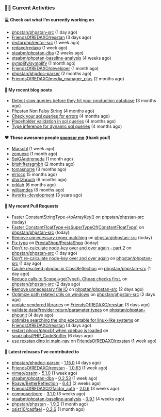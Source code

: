 ### 👨‍💻 Current Activities


#### 💻 Check out what I'm currently working on

- [phpstan/phpstan-src](https://github.com/phpstan/phpstan-src) (1 day ago)
- [FriendsOfREDAXO/rexstan](https://github.com/FriendsOfREDAXO/rexstan) (3 days ago)
- [rectorphp/rector-src](https://github.com/rectorphp/rector-src) (1 week ago)
- [redaxo/redaxo](https://github.com/redaxo/redaxo) (1 week ago)
- [staabm/phpstan-dba](https://github.com/staabm/phpstan-dba) (2 weeks ago)
- [staabm/phpstan-baseline-analysis](https://github.com/staabm/phpstan-baseline-analysis) (4 weeks ago)
- [symplify/symplify](https://github.com/symplify/symplify) (1 month ago)
- [FriendsOfREDAXO/developer](https://github.com/FriendsOfREDAXO/developer) (1 month ago)
- [phpstan/phpdoc-parser](https://github.com/phpstan/phpdoc-parser) (2 months ago)
- [FriendsOfREDAXO/media_manager_plus](https://github.com/FriendsOfREDAXO/media_manager_plus) (2 months ago)


#### 📜 My recent blog posts

- [Detect slow queries before they hit your production database](https://staabm.github.io/2022/08/16/phpstan-dba-query-plan-analysis.html) (3 months ago)
- [Phpstan Non Falsy String](https://staabm.github.io/2022/08/11/phpstan-non-falsy-string.html) (4 months ago)
- [Check your sql queries for errors](https://staabm.github.io/2022/08/05/phpstan-dba-syntax-error-detection.html) (4 months ago)
- [Placeholder validation in sql queries](https://staabm.github.io/2022/07/30/phpstan-dba-placeholder-validation.html) (4 months ago)
- [Type inference for dynamic sql queries](https://staabm.github.io/2022/07/23/phpstan-dba-inference-placeholder.html) (4 months ago)


#### ❤️ These awesome people [sponsor me](https://github.com/sponsors/staabm) (thank you!)

- [Marschl](https://github.com/Marschl) (1 week ago)
- [zonuexe](https://github.com/zonuexe) (1 month ago)
- [SpiGAndromeda](https://github.com/SpiGAndromeda) (1 month ago)
- [bitshiftersgmbh](https://github.com/bitshiftersgmbh) (2 months ago)
- [tomasnorre](https://github.com/tomasnorre) (3 months ago)
- [elricco](https://github.com/elricco) (5 months ago)
- [dhirtzbruch](https://github.com/dhirtzbruch) (6 months ago)
- [orklah](https://github.com/orklah) (6 months ago)
- [williamdes](https://github.com/williamdes) (6 months ago)
- [itworks-development](https://github.com/itworks-development) (3 years ago)


#### 🔨 My recent Pull Requests

- [Faster ConstantStringType-&gt;toArrayKey()](https://github.com/phpstan/phpstan-src/pull/2081) on [phpstan/phpstan-src](https://github.com/phpstan/phpstan-src) (today)
- [Faster ConstantFloatType-&gt;isSuperTypeOf(ConstantFloatType)](https://github.com/phpstan/phpstan-src/pull/2080) on [phpstan/phpstan-src](https://github.com/phpstan/phpstan-src) (today)
- [Remove unnecessary regex matching](https://github.com/phpstan/phpstan-src/pull/2079) on [phpstan/phpstan-src](https://github.com/phpstan/phpstan-src) (today)
- [Fix typo](https://github.com/PrestaShop/PrestaShop/pull/30549) on [PrestaShop/PrestaShop](https://github.com/PrestaShop/PrestaShop) (today)
- [Don&#39;t re-calculate node-key over and over again - part 2](https://github.com/phpstan/phpstan-src/pull/2074) on [phpstan/phpstan-src](https://github.com/phpstan/phpstan-src) (1 day ago)
- [Don&#39;t re-calculate node-key over and over again](https://github.com/phpstan/phpstan-src/pull/2073) on [phpstan/phpstan-src](https://github.com/phpstan/phpstan-src) (1 day ago)
- [Cache resolved phpdoc in ClassReflection](https://github.com/phpstan/phpstan-src/pull/2072) on [phpstan/phpstan-src](https://github.com/phpstan/phpstan-src) (1 day ago)
- [Reduce calls to Scope-&gt;getType(). Cheap checks first.](https://github.com/phpstan/phpstan-src/pull/2071) on [phpstan/phpstan-src](https://github.com/phpstan/phpstan-src) (2 days ago)
- [Remove unnecessary file IO](https://github.com/phpstan/phpstan-src/pull/2069) on [phpstan/phpstan-src](https://github.com/phpstan/phpstan-src) (2 days ago)
- [Optimize path related utils on windows](https://github.com/phpstan/phpstan-src/pull/2068) on [phpstan/phpstan-src](https://github.com/phpstan/phpstan-src) (2 days ago)
- [update vendored libraries](https://github.com/FriendsOfREDAXO/rexstan/pull/254) on [FriendsOfREDAXO/rexstan](https://github.com/FriendsOfREDAXO/rexstan) (3 days ago)
- [validate dataProvider return/parameter types](https://github.com/phpstan/phpstan-phpunit/pull/152) on [phpstan/phpstan-phpunit](https://github.com/phpstan/phpstan-phpunit) (4 days ago)
- [optimize searching the php executable for linux-like systems](https://github.com/FriendsOfREDAXO/rexstan/pull/251) on [FriendsOfREDAXO/rexstan](https://github.com/FriendsOfREDAXO/rexstan) (4 days ago)
- [restart phpcs/phpcbf when xdebug is loaded](https://github.com/squizlabs/PHP_CodeSniffer/pull/3724) on [squizlabs/PHP_CodeSniffer](https://github.com/squizlabs/PHP_CodeSniffer) (6 days ago)
- [use rexstan dino in main-nav](https://github.com/FriendsOfREDAXO/rexstan/pull/247) on [FriendsOfREDAXO/rexstan](https://github.com/FriendsOfREDAXO/rexstan) (1 week ago)


#### 🔭 Latest releases I've contributed to

- [phpstan/phpdoc-parser](https://github.com/phpstan/phpdoc-parser) - [1.15.0](https://github.com/phpstan/phpdoc-parser/releases/tag/1.15.0) (4 days ago)
- [FriendsOfREDAXO/rexstan](https://github.com/FriendsOfREDAXO/rexstan) - [1.0.63](https://github.com/FriendsOfREDAXO/rexstan/releases/tag/1.0.63) (1 week ago)
- [vimeo/psalm](https://github.com/vimeo/psalm) - [5.1.0](https://github.com/vimeo/psalm/releases/tag/5.1.0) (1 week ago)
- [staabm/phpstan-dba](https://github.com/staabm/phpstan-dba) - [0.2.53](https://github.com/staabm/phpstan-dba/releases/tag/0.2.53) (1 week ago)
- [Roave/BetterReflection](https://github.com/Roave/BetterReflection) - [6.4.1](https://github.com/Roave/BetterReflection/releases/tag/6.4.1) (2 weeks ago)
- [FriendsOfREDAXO/2factor_auth](https://github.com/FriendsOfREDAXO/2factor_auth) - [2.0.6](https://github.com/FriendsOfREDAXO/2factor_auth/releases/tag/2.0.6) (3 weeks ago)
- [composer/pcre](https://github.com/composer/pcre) - [3.1.0](https://github.com/composer/pcre/releases/tag/3.1.0) (3 weeks ago)
- [staabm/phpstan-baseline-analysis](https://github.com/staabm/phpstan-baseline-analysis) - [0.9.1](https://github.com/staabm/phpstan-baseline-analysis/releases/tag/0.9.1) (4 weeks ago)
- [phpstan/phpstan](https://github.com/phpstan/phpstan) - [1.9.2](https://github.com/phpstan/phpstan/releases/tag/1.9.2) (1 month ago)
- [xsist10/cadfael](https://github.com/xsist10/cadfael) - [0.2.6](https://github.com/xsist10/cadfael/releases/tag/0.2.6) (1 month ago)
